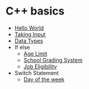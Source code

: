 # C++ basics
- [Hello World](https://github.com/aniketrepo/data-structures-and-algorithms/blob/main/code/HelloWorld.cpp)
- [Taking Input](https://github.com/aniketrepo/data-structures-and-algorithms/blob/main/code/TakingInput.cpp)
- [Data Types](https://github.com/aniketrepo/data-structures-and-algorithms/blob/main/code/DataType.cpp)
- If else
	- [Age Limit](https://github.com/aniketrepo/data-structures-and-algorithms/blob/main/code/IfElse.cpp)
	- [School Grading System](https://github.com/aniketrepo/data-structures-and-algorithms/blob/main/code/SchoolGradingSystem.cpp)
	- [Job Eligibility](https://github.com/aniketrepo/data-structures-and-algorithms/blob/main/code/JobEligiblity.cpp)
- Switch Statement
	- [Day of the week]()